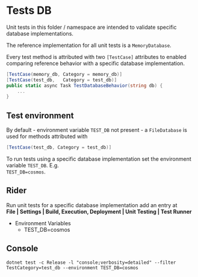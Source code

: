 
# Tests DB

Unit tests in this folder / namespace are intended to validate specific database implementations.

The reference implementation for all unit tests is a `MemoryDatabase`.


Every test method is attributed with two `[TestCase]` attributes to enabled comparing
reference behavior with a specific database implementation.

```csharp
[TestCase(memory_db, Category = memory_db)]
[TestCase(test_db,   Category = test_db)]
public static async Task TestDatabaseBehavior(string db) {
    ...
}
```

## Test environment

By default - environment variable `TEST_DB` not present - a `FileDatabase` is used for methods attributed with
```csharp
[TestCase(test_db, Category = test_db)]
```

To run tests using a specific database implementation set the environment variable `TEST_DB`. E.g.  
`TEST_DB=cosmos`.

## Rider
Run unit tests for a specific database implementation add an entry at  
**File | Settings | Build, Execution, Deployment | Unit Testing | Test Runner**  
- Environment Variables
    - TEST_DB=cosmos
## Console

```
dotnet test -c Release -l "console;verbosity=detailed" --filter TestCategory=test_db --environment TEST_DB=cosmos
```